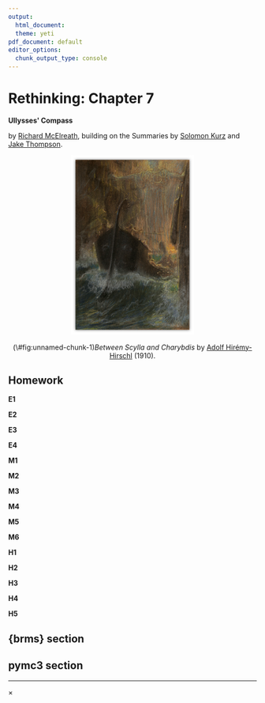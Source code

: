 ```yaml
---
output:
  html_document:
  theme: yeti
pdf_document: default
editor_options: 
  chunk_output_type: console
---
```


# Rethinking: Chapter 7

**Ullysses' Compass**



by [Richard McElreath](https://xcelab.net/rm/statistical-rethinking/), building on the Summaries by [Solomon Kurz](https://bookdown.org/content/4857/) and [Jake Thompson](https://sr2-solutions.wjakethompson.com/linear-models.html).

<div class="figure" style="text-align: center">
<img src="img/Skylla_and_Charybdis.svg" alt="&lt;i&gt;Between Scylla and Charybdis&lt;/i&gt; by &lt;a href='https://commons.wikimedia.org/wiki/File:Adolf_Hiremy-Hirschl_-_Zwischen_Skylla_und_Charybdis.jpg'&gt;Adolf Hirémy-Hirschl&lt;/a&gt; (1910). " width="250" />
<p class="caption">(\#fig:unnamed-chunk-1)<i>Between Scylla and Charybdis</i> by <a href='https://commons.wikimedia.org/wiki/File:Adolf_Hiremy-Hirschl_-_Zwischen_Skylla_und_Charybdis.jpg'>Adolf Hirémy-Hirschl</a> (1910). </p>
</div>

## Homework

**E1**



**E2**



**E3**



**E4**



**M1**



**M2**



**M3**



**M4**



**M5**



**M6**



**H1**



**H2**



**H3**



**H4**



**H5**



## {brms} section

## pymc3 section

---

<div id="myModal" class="modal">
  <span class="close">&times;</span>
  <img class="modal-content" id="img01">
  <div id="caption"></div>
</div>

<script src="./js/zoom.js"></script>

